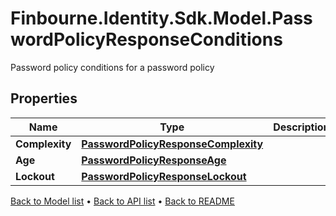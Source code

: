 # Finbourne.Identity.Sdk.Model.PasswordPolicyResponseConditions
Password policy conditions for a password policy

## Properties

Name | Type | Description | Notes
------------ | ------------- | ------------- | -------------
**Complexity** | [**PasswordPolicyResponseComplexity**](PasswordPolicyResponseComplexity.md) |  | 
**Age** | [**PasswordPolicyResponseAge**](PasswordPolicyResponseAge.md) |  | 
**Lockout** | [**PasswordPolicyResponseLockout**](PasswordPolicyResponseLockout.md) |  | 

[Back to Model list](../README.md#documentation-for-models) &#8226; [Back to API list](../README.md#documentation-for-api-endpoints) &#8226; [Back to README](../README.md)

